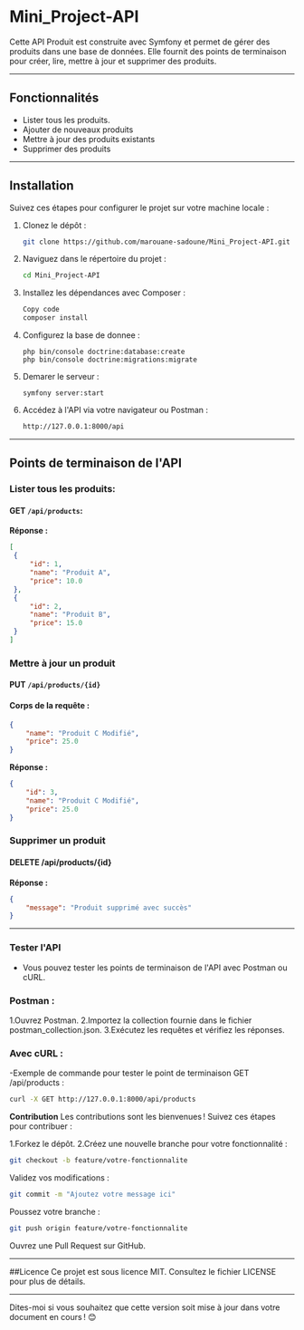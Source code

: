 # Mini_Project-API


Cette API Produit est construite avec Symfony et permet de gérer des produits dans une base de données. Elle fournit des points de terminaison pour créer, lire, mettre à jour et supprimer des produits.

---

## Fonctionnalités

   - Lister tous les produits.
   - Ajouter de nouveaux produits
   - Mettre à jour des produits existants
   - Supprimer des produits

---

## Installation

Suivez ces étapes pour configurer le projet sur votre machine locale :
1. Clonez le dépôt :
   ```bash
   git clone https://github.com/marouane-sadoune/Mini_Project-API.git
   ```
2. Naviguez dans le répertoire du projet :
   ```bash
   cd Mini_Project-API
   ```
3. Installez les dépendances avec Composer :
   ```bash
   Copy code
   composer install
   ```
4. Configurez la base de donnee :
   ```powershell/cmd
   php bin/console doctrine:database:create
   php bin/console doctrine:migrations:migrate
   ```
5. Demarer le serveur :
   ```powershell/cmd
   symfony server:start
   ```
6. Accédez à l'API via votre navigateur ou Postman :
   ```bash
   http://127.0.0.1:8000/api
   ```
---

## Points de terminaison de l'API

### Lister tous les produits:
#### GET `/api/products`:
**Réponse :**
   ```json
[
    {
        "id": 1,
        "name": "Produit A",
        "price": 10.0
    },
    {
        "id": 2,
        "name": "Produit B",
        "price": 15.0
    }
]

   ```
### Mettre à jour un produit
#### PUT `/api/products/{id}`

#### Corps de la requête :

```json
{
    "name": "Produit C Modifié",
    "price": 25.0
}
```
**Réponse :**

```json
{
    "id": 3,
    "name": "Produit C Modifié",
    "price": 25.0
}
```
### Supprimer un produit
#### DELETE /api/products/{id}

**Réponse :**

```json
{
    "message": "Produit supprimé avec succès"
}
```
---
### Tester l'API
 - Vous pouvez tester les points de terminaison de l'API avec Postman ou cURL.

### Postman :
   1.Ouvrez Postman.
   2.Importez la collection fournie dans le fichier postman_collection.json.
   3.Exécutez les requêtes et vérifiez les réponses.
### Avec cURL :
   -Exemple de commande pour tester le point de terminaison GET /api/products :

```bash
curl -X GET http://127.0.0.1:8000/api/products
```
**Contribution**
Les contributions sont les bienvenues ! Suivez ces étapes pour contribuer :

   1.Forkez le dépôt.
   2.Créez une nouvelle branche pour votre fonctionnalité :
   ```bash
git checkout -b feature/votre-fonctionnalite
   ```
Validez vos modifications :

   ```bash
git commit -m "Ajoutez votre message ici"
   ```
Poussez votre branche :
```bash
git push origin feature/votre-fonctionnalite
```
Ouvrez une Pull Request sur GitHub.

---

##Licence
Ce projet est sous licence MIT. Consultez le fichier LICENSE pour plus de détails.

---

Dites-moi si vous souhaitez que cette version soit mise à jour dans votre document en cours ! 😊

